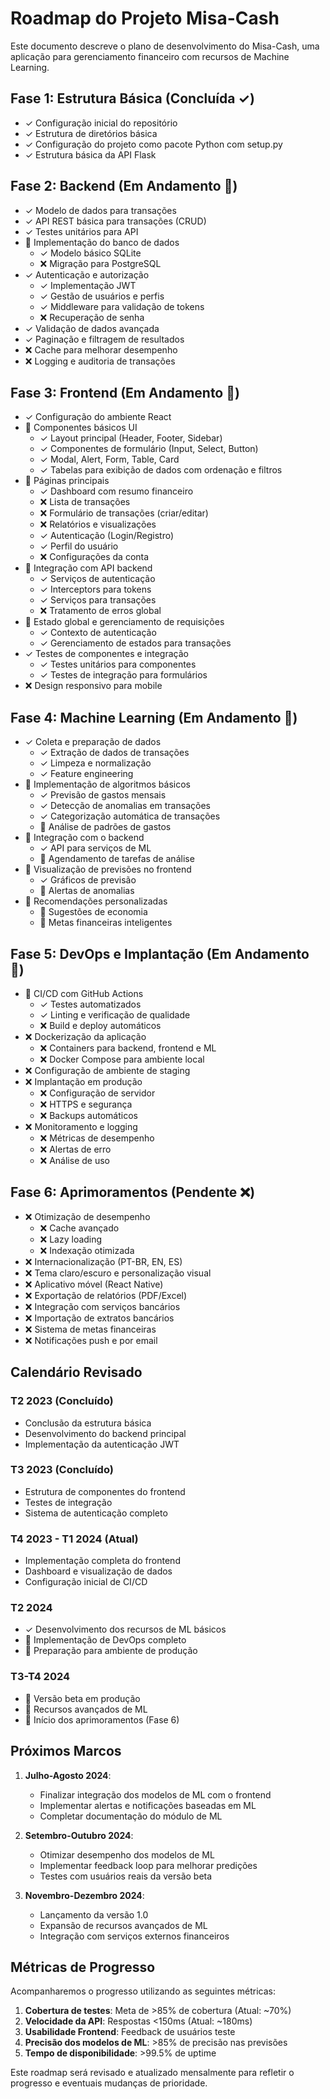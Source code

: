 # Roadmap do Projeto Misa-Cash

Este documento descreve o plano de desenvolvimento do Misa-Cash, uma aplicação para gerenciamento financeiro com recursos de Machine Learning.

## Fase 1: Estrutura Básica (Concluída ✓)
- ✓ Configuração inicial do repositório
- ✓ Estrutura de diretórios básica
- ✓ Configuração do projeto como pacote Python com setup.py
- ✓ Estrutura básica da API Flask

## Fase 2: Backend (Em Andamento 🔄)
- ✓ Modelo de dados para transações
- ✓ API REST básica para transações (CRUD)
- ✓ Testes unitários para API
- 🔄 Implementação do banco de dados
  - ✓ Modelo básico SQLite
  - ❌ Migração para PostgreSQL
- ✓ Autenticação e autorização
  - ✓ Implementação JWT
  - ✓ Gestão de usuários e perfis
  - ✓ Middleware para validação de tokens
  - ❌ Recuperação de senha
- ✓ Validação de dados avançada
- ✓ Paginação e filtragem de resultados
- ❌ Cache para melhorar desempenho
- ❌ Logging e auditoria de transações

## Fase 3: Frontend (Em Andamento 🔄)
- ✓ Configuração do ambiente React
- 🔄 Componentes básicos UI
  - ✓ Layout principal (Header, Footer, Sidebar)
  - ✓ Componentes de formulário (Input, Select, Button)
  - ✓ Modal, Alert, Form, Table, Card
  - ✓ Tabelas para exibição de dados com ordenação e filtros
- 🔄 Páginas principais
  - ✓ Dashboard com resumo financeiro
  - ❌ Lista de transações
  - ❌ Formulário de transações (criar/editar)
  - ❌ Relatórios e visualizações
  - ✓ Autenticação (Login/Registro)
  - ✓ Perfil do usuário
  - ❌ Configurações da conta
- 🔄 Integração com API backend
  - ✓ Serviços de autenticação
  - ✓ Interceptors para tokens
  - ✓ Serviços para transações
  - ❌ Tratamento de erros global
- 🔄 Estado global e gerenciamento de requisições
  - ✓ Contexto de autenticação
  - ✓ Gerenciamento de estados para transações
- ✓ Testes de componentes e integração
  - ✓ Testes unitários para componentes
  - ✓ Testes de integração para formulários
- ❌ Design responsivo para mobile

## Fase 4: Machine Learning (Em Andamento 🔄)
- ✓ Coleta e preparação de dados
  - ✓ Extração de dados de transações
  - ✓ Limpeza e normalização
  - ✓ Feature engineering
- 🔄 Implementação de algoritmos básicos
  - ✓ Previsão de gastos mensais
  - ✓ Detecção de anomalias em transações
  - ✓ Categorização automática de transações
  - 🔄 Análise de padrões de gastos
- 🔄 Integração com o backend
  - ✓ API para serviços de ML
  - 🔄 Agendamento de tarefas de análise
- 🔄 Visualização de previsões no frontend
  - ✓ Gráficos de previsão
  - 🔄 Alertas de anomalias
- 🔄 Recomendações personalizadas
  - 🔄 Sugestões de economia
  - 🔄 Metas financeiras inteligentes

## Fase 5: DevOps e Implantação (Em Andamento 🔄)
- 🔄 CI/CD com GitHub Actions
  - ✓ Testes automatizados
  - ✓ Linting e verificação de qualidade
  - ❌ Build e deploy automáticos
- ❌ Dockerização da aplicação
  - ❌ Containers para backend, frontend e ML
  - ❌ Docker Compose para ambiente local
- ❌ Configuração de ambiente de staging
- ❌ Implantação em produção
  - ❌ Configuração de servidor
  - ❌ HTTPS e segurança
  - ❌ Backups automáticos
- ❌ Monitoramento e logging
  - ❌ Métricas de desempenho
  - ❌ Alertas de erro
  - ❌ Análise de uso

## Fase 6: Aprimoramentos (Pendente ❌)
- ❌ Otimização de desempenho
  - ❌ Cache avançado
  - ❌ Lazy loading
  - ❌ Indexação otimizada
- ❌ Internacionalização (PT-BR, EN, ES)
- ❌ Tema claro/escuro e personalização visual
- ❌ Aplicativo móvel (React Native)
- ❌ Exportação de relatórios (PDF/Excel)
- ❌ Integração com serviços bancários
- ❌ Importação de extratos bancários
- ❌ Sistema de metas financeiras
- ❌ Notificações push e por email

## Calendário Revisado

### T2 2023 (Concluído)
- Conclusão da estrutura básica
- Desenvolvimento do backend principal
- Implementação da autenticação JWT

### T3 2023 (Concluído)
- Estrutura de componentes do frontend
- Testes de integração
- Sistema de autenticação completo

### T4 2023 - T1 2024 (Atual)
- Implementação completa do frontend
- Dashboard e visualização de dados
- Configuração inicial de CI/CD

### T2 2024
- ✓ Desenvolvimento dos recursos de ML básicos
- 🔄 Implementação de DevOps completo
- 🔄 Preparação para ambiente de produção

### T3-T4 2024
- 🔄 Versão beta em produção
- 🔄 Recursos avançados de ML
- 🔄 Início dos aprimoramentos (Fase 6)

## Próximos Marcos

1. **Julho-Agosto 2024**: 
   - Finalizar integração dos modelos de ML com o frontend
   - Implementar alertas e notificações baseadas em ML
   - Completar documentação do módulo de ML

2. **Setembro-Outubro 2024**:
   - Otimizar desempenho dos modelos de ML
   - Implementar feedback loop para melhorar predições
   - Testes com usuários reais da versão beta

3. **Novembro-Dezembro 2024**:
   - Lançamento da versão 1.0
   - Expansão de recursos avançados de ML
   - Integração com serviços externos financeiros

## Métricas de Progresso

Acompanharemos o progresso utilizando as seguintes métricas:

1. **Cobertura de testes**: Meta de >85% de cobertura (Atual: ~70%)
2. **Velocidade da API**: Respostas <150ms (Atual: ~180ms)
3. **Usabilidade Frontend**: Feedback de usuários teste
4. **Precisão dos modelos de ML**: >85% de precisão nas previsões
5. **Tempo de disponibilidade**: >99.5% de uptime

Este roadmap será revisado e atualizado mensalmente para refletir o progresso e eventuais mudanças de prioridade. 